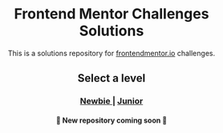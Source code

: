 <h1 align="center">Frontend Mentor Challenges Solutions</h1>

<div align="center">
    This is a solutions repository for <a href="https://www.frontendmentor.io/home" target="_blank">frontendmentor.io</a> challenges.
</div>

<div align="center">
    <h2>Select a level</h2>
    <h3>
        <a href="#" color="white">
            Newbie
        </a>
        <span> | </span>
        <a href="#">
            Junior
        </a>
    </h3>    
    <h4>🚀 New repository coming soon 🚀</h4>
</div>